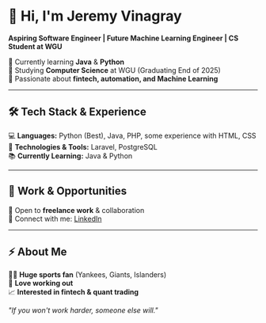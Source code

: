 # 👋 Hi, I'm Jeremy Vinagray  

**Aspiring Software Engineer | Future Machine Learning Engineer | CS Student at WGU**  

🔹 Currently learning **Java** & **Python**  
🔹 Studying **Computer Science** at WGU (Graduating End of 2025)  
🔹 Passionate about **fintech, automation, and Machine Learning**  

---

## 🛠️ Tech Stack & Experience  
💻 **Languages:** Python (Best), Java, PHP, some experience with HTML, CSS  
🔧 **Technologies & Tools:** Laravel, PostgreSQL  
📚 **Currently Learning:** Java & Python  

---

## 💼 Work & Opportunities  
🚀 Open to **freelance work** & collaboration    
📩 Connect with me: [LinkedIn](https://www.linkedin.com/in/jeremy-vinagray-439509337?lipi=urn%3Ali%3Apage%3Ad_flagship3_profile_view_base_contact_details%3BQcZwvfI7SBqvGgS4aYNlJw%3D%3D)  

---

## ⚡ About Me  
🏋️‍♂️ **Huge sports fan** (Yankees, Giants, Islanders)  
💪 **Love working out**  
📈 **Interested in fintech & quant trading**  

_"If you won't work harder, someone else will."_  
